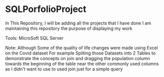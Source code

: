 # SQLPorfolioProject

In This Repository, I will be adding all the projects that I have done
I am maintaining this repository the purpose of displaying my work

Tools: MicroSoft SQL Server

Note:
Although
Some of the quality of life changes were made using Excel on the Covid dataset For example Spliting those Datasets into 2 Tables to demonstrate the concepts on join and dragging the population column towards the beginning of the table near the other commonly used columns as I didn't want to use to used join just for a simple query
